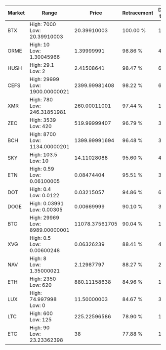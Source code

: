 | Market | Range | Price| Retracement | Doubles to 50% |
| --- | --- | --- | --- | --- |
| BTX | High: 7000<br />Low: 20.39910003 | 20.39910003 | 100.00 % | 172.08 |
| ORME | High: 10<br />Low: 1.30045966 | 1.39999991 | 98.86 % | 4.04 |
| HUSH | High: 29.1<br />Low: 2 | 2.41508641 | 98.47 % | 6.44 |
| CEFS | High: 29999<br />Low: 1900.00000021 | 2399.99981408 | 98.22 % | 6.65 |
| XMR | High: 780<br />Low: 246.31851981 | 260.00011001 | 97.44 % | 1.97 |
| ZEC | High: 3539<br />Low: 420 | 519.99999407 | 96.79 % | 3.81 |
| BCH | High: 8700<br />Low: 1134.00000201 | 1399.99991694 | 96.48 % | 3.51 |
| SKY | High: 103.5<br />Low: 10 | 14.11028088 | 95.60 % | 4.02 |
| ETN | High: 0.59<br />Low: 0.06100005 | 0.08474404 | 95.51 % | 3.84 |
| DOT | High: 0.4<br />Low: 0.0122 | 0.03215057 | 94.86 % | 6.41 |
| DOGE | High: 0.03991<br />Low: 0.00305 | 0.00669999 | 90.10 % | 3.21 |
| BTC | High: 29969<br />Low: 8989.00000001 | 11078.37561705 | 90.04 % | 1.76 |
| XVG | High: 0.5<br />Low: 0.00600248 | 0.06326239 | 88.41 % | 4.00 |
| NAV | High: 8<br />Low: 1.35000021 | 2.12987797 | 88.27 % | 2.19 |
| ETH | High: 2350<br />Low: 620 | 880.11158638 | 84.96 % | 1.69 |
| LUX | High: 74.997998<br />Low: 0 | 11.50000003 | 84.67 % | 3.26 |
| LTC | High: 600<br />Low: 125 | 225.22596586 | 78.90 % | 1.61 |
| ETC | High: 90<br />Low: 23.23362398 | 38 | 77.88 % | 1.49 |
